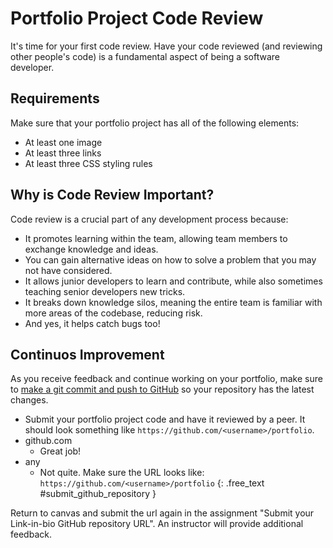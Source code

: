 # Portfolio Project Code Review

It's time for your first code review. Have your code reviewed (and reviewing other people's code) is a fundamental aspect of being a software developer.

## Requirements

Make sure that your portfolio project has all of the following elements:

- At least one image
- At least three links
- At least three CSS styling rules

## Why is Code Review Important?

Code review is a crucial part of any development process because:

- It promotes learning within the team, allowing team members to exchange knowledge and ideas.
- You can gain alternative ideas on how to solve a problem that you may not have considered.
- It allows junior developers to learn and contribute, while also sometimes teaching senior developers new tricks.
- It breaks down knowledge silos, meaning the entire team is familiar with more areas of the codebase, reducing risk.
- And yes, it helps catch bugs too!

## Continuos Improvement

As you receive feedback and continue working on your portfolio, make sure to [make a git commit and push to GitHub](/lessons/github-codespaces-vscode#7-save-your-work-with-git) so your repository has the latest changes.

- Submit your portfolio project code and have it reviewed by a peer. It should look something like `https://github.com/<username>/portfolio`.
- github.com
  - Great job!
- any
  - Not quite. Make sure the URL looks like: `https://github.com/<username>/portfolio`
{: .free_text #submit_github_repository }

<aside class="warning">
  Return to canvas and submit the url again in the assignment "Submit your Link-in-bio GitHub repository URL". An instructor will provide additional feedback.
</aside>
